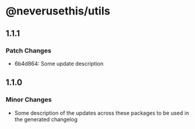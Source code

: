 # @neverusethis/utils

## 1.1.1

### Patch Changes

- 6b4d864: Some update description

## 1.1.0

### Minor Changes

- Some description of the updates across these packages to be used in the generated changelog
